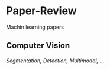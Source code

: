 # Paper-Review
 Machin learning papers
 
 ## Computer Vision
###### Segmentation, Detection, Multimodal, ...

